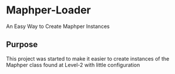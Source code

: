# Maphper-Loader
An Easy Way to Create Maphper Instances

## Purpose
This project was started to make it easier to create instances of the Maphper class found at Level-2 with little configuration
